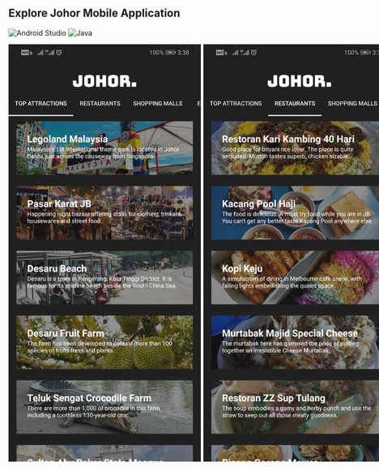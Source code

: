 ## Explore Johor Mobile Application

![Android Studio](https://img.shields.io/badge/Android_Studio-3DDC84?style=for-the-badge&logo=android-studio&logoColor=white) ![Java](https://img.shields.io/badge/Java-ED8B00?style=for-the-badge&logo=openjdk&logoColor=white)

<div style="display: flex; gap: 5px">
<img src="./app/src/images/user-interface/1.jpg" alt="User Interface 1" width="380"/>
<img src="./app/src/images/user-interface/2.jpg" alt="User Interface 2" width="380"/>
<img src="./app/src/images/user-interface/3.jpg" alt="User Interface 3" width="380"/>
<img src="./app/src/images/user-interface/4.jpg" alt="User Interface 4" width="380"/>
<div>

## Welcome! 👋

Explore Johor mobile application for lab assessment of mobile application development.
